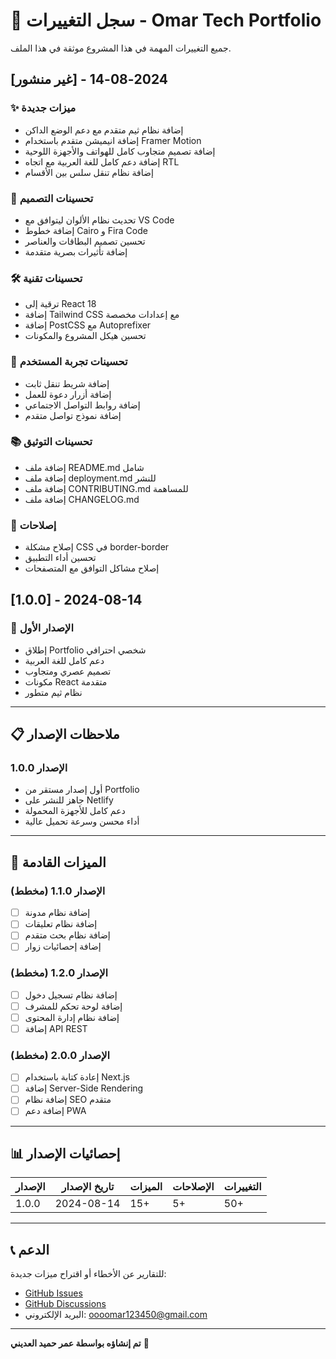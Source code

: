 # 📝 سجل التغييرات - Omar Tech Portfolio

جميع التغييرات المهمة في هذا المشروع موثقة في هذا الملف.

## [غير منشور] - 2024-08-14

### ✨ ميزات جديدة
- إضافة نظام ثيم متقدم مع دعم الوضع الداكن
- إضافة انيميشن متقدم باستخدام Framer Motion
- إضافة تصميم متجاوب كامل للهواتف والأجهزة اللوحية
- إضافة دعم كامل للغة العربية مع اتجاه RTL
- إضافة نظام تنقل سلس بين الأقسام

### 🎨 تحسينات التصميم
- تحديث نظام الألوان ليتوافق مع VS Code
- إضافة خطوط Cairo و Fira Code
- تحسين تصميم البطاقات والعناصر
- إضافة تأثيرات بصرية متقدمة

### 🛠️ تحسينات تقنية
- ترقية إلى React 18
- إضافة Tailwind CSS مع إعدادات مخصصة
- إضافة PostCSS مع Autoprefixer
- تحسين هيكل المشروع والمكونات

### 📱 تحسينات تجربة المستخدم
- إضافة شريط تنقل ثابت
- إضافة أزرار دعوة للعمل
- إضافة روابط التواصل الاجتماعي
- إضافة نموذج تواصل متقدم

### 📚 تحسينات التوثيق
- إضافة ملف README.md شامل
- إضافة ملف deployment.md للنشر
- إضافة ملف CONTRIBUTING.md للمساهمة
- إضافة ملف CHANGELOG.md

### 🔧 إصلاحات
- إصلاح مشكلة CSS في border-border
- تحسين أداء التطبيق
- إصلاح مشاكل التوافق مع المتصفحات

## [1.0.0] - 2024-08-14

### 🎉 الإصدار الأول
- إطلاق Portfolio شخصي احترافي
- دعم كامل للغة العربية
- تصميم عصري ومتجاوب
- مكونات React متقدمة
- نظام ثيم متطور

---

## 📋 ملاحظات الإصدار

### الإصدار 1.0.0
- أول إصدار مستقر من Portfolio
- جاهز للنشر على Netlify
- دعم كامل للأجهزة المحمولة
- أداء محسن وسرعة تحميل عالية

---

## 🔮 الميزات القادمة

### الإصدار 1.1.0 (مخطط)
- [ ] إضافة نظام مدونة
- [ ] إضافة نظام تعليقات
- [ ] إضافة نظام بحث متقدم
- [ ] إضافة إحصائيات زوار

### الإصدار 1.2.0 (مخطط)
- [ ] إضافة نظام تسجيل دخول
- [ ] إضافة لوحة تحكم للمشرف
- [ ] إضافة نظام إدارة المحتوى
- [ ] إضافة API REST

### الإصدار 2.0.0 (مخطط)
- [ ] إعادة كتابة باستخدام Next.js
- [ ] إضافة Server-Side Rendering
- [ ] إضافة نظام SEO متقدم
- [ ] إضافة دعم PWA

---

## 📊 إحصائيات الإصدار

| الإصدار | تاريخ الإصدار | الميزات | الإصلاحات | التغييرات |
|---------|---------------|---------|-----------|------------|
| 1.0.0   | 2024-08-14    | 15+     | 5+        | 50+        |

---

## 📞 الدعم

للتقارير عن الأخطاء أو اقتراح ميزات جديدة:
- [GitHub Issues](https://github.com/oooomar896/omar-tech-portfolio/issues)
- [GitHub Discussions](https://github.com/oooomar896/omar-tech-portfolio/discussions)
- البريد الإلكتروني: oooomar123450@gmail.com

---

**تم إنشاؤه بواسطة عمر حميد العديني** 🚀
